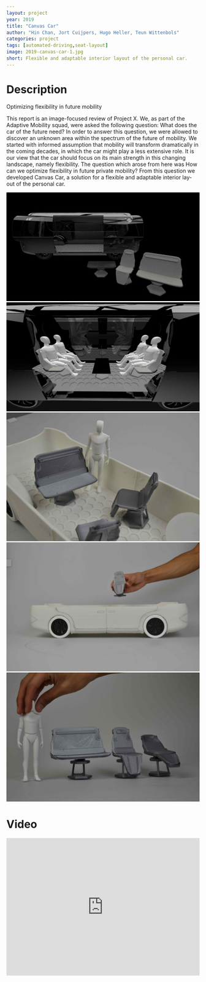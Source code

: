 ```yaml
---
layout: project
year: 2019
title: "Canvas Car"
author: "Hin Chan, Jort Cuijpers, Hugo Heller, Teun Wittenbols"
categories: project
tags: [automated-driving,seat-layout]
image: 2019-canvas-car-1.jpg
short: Flexible and adaptable interior layout of the personal car.
---
```


# Description
Optimizing flexibility in future mobility

This report is an image-focused review of Project X. We, as part of the Adaptive Mobility squad, were asked the following question: What does the car of the future need? In order to answer this question, we were allowed to discover an unknown area within the spectrum of the future of mobility. We started with informed assumption that mobility will transform dramatically in the coming decades, in which the car might play a less extensive role. It is our view that the car should focus on its main strength in this changing landscape, namely flexibility. The question which arose from here was How can we optimize flexibility in future private mobility? From this question we developed Canvas Car, a solution for a flexible and adaptable interior lay-out of the personal car.

![canvas-car](/assets/img/2019-canvas-car-2.jpg)
![canvas-car](/assets/img/2019-canvas-car-3.jpg)
![canvas-car](/assets/img/2019-canvas-car-4.jpg)
![canvas-car](/assets/img/2019-canvas-car-5.jpg)
![canvas-car](/assets/img/2019-canvas-car-6.jpg)

# Video
<iframe style="display:inline-block; border:0px solid #FFF; width: 100%; height: 358px" src="https://www.youtube.com/embed/rmzae0UAStQ?playlist=rmzae0UAStQ&loop=1&autoplay=1&mute=1" frameborder="0" allowfullscreen></iframe>
